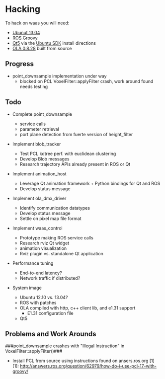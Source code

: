 Hacking
===
To hack on waas you will need:
* [Ubunut 13.04](http://www.ubuntu.com/)
* [ROS Groovy](http://www.ros.org/wiki/ROS/Installation)
* [Qt5](http://qt-project.org/wiki/Qt_5.0) via the [Ubuntu SDK](http://developer.ubuntu.com/get-started/) install directions
* [OLA 0.8.28](http://code.google.com/p/open-lighting/downloads/detail?name=ola-0.8.28.tar.gz&can=2&q=) built from source

Progress
---
* point_downsample implementation under way
  * blocked on PCL VoxelFilter::applyFilter crash, work around found needs testing


Todo
---
* Complete point_downsample
  * service calls
  * parameter retrieval
  * port plane detection from fuerte version of height_filter
* Implement blob_tracker
  * Test PCL kdtree perf. with euclidean clustering
  * Develop Blob messages
  * Research trajectory APIs already present in ROS or Qt
* Implement animation_host
  * Leverage Qt animation framework + Python bindings for Qt and ROS
  * Develop status message
* Implement ola_dmx_driver
  * Identify communication datatypes
  * Develop status message
  * Settle on pixel map file format
* Implement waas_control
  * Prototype making ROS service calls
  * Research rviz Qt widget
  * animation visualization
  * Rviz plugin vs. standalone Qt application

* Performance tuning
  * End-to-end latency?
  * Network traffic if distributed?
* System image
  * Ubuntu 12.10 vs. 13.04?
  * ROS with patches
  * OLA compiled with http, c++ client lib, and e1.31 support
    * E1.31 configuration file
  * Qt5


Problems and Work Arounds
---

###point_downsample crashes with "Illegal Instruction" in VoxelFilter::applyFilter()###
* Install PCL from source using instructions found on ansers.ros.org [1]
  [1]: http://answers.ros.org/question/62979/how-do-i-use-pcl-17-with-groovy/
